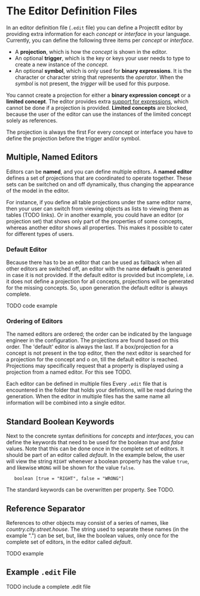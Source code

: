 <script>
    import Note from "../../../../lib/notes/Note.svelte";
     let self;
</script>

# <a name="operand"></a> The Editor Definition Files
In an editor definition file (`.edit` file) you can define a ProjectIt editor by providing extra information
for each *concept* or *interface* in your language. Currently, you can define the following three items per
*concept* or *interface*.

*	A **projection**, which is how the *concept* is shown in the editor.
*	An optional **trigger**, which is the key or keys your user needs to type to create a 
     new instance of the *concept*.
*	An optional **symbol**, which is only used for **binary expressions**. It is the character or 
     character string that represents the *operator*. When the *symbol* is not present, 
     the *trigger* will be used for this purpose.

You cannot create a projection for either a **binary expression concept** or a **limited concept**.
The editor provides extra [support for expressions](/010_Intro/010_Projectional_Editing#expressions), which
cannot be done if a projection is provided. **Limited concepts** are blocked, because the user of the editor
can use the instances of the limited concept solely as references.

<Note>
<svelte:fragment slot="header"> The projection is always the first </svelte:fragment>
<svelte:fragment slot="content">
For every concept or interface you have to define the projection before the trigger and/or symbol.  
</svelte:fragment>
</Note>

     
## Multiple, Named Editors
Editors can be **named**, and you can define multiple editors. A **named editor**
defines a set of projections that are coordinated to operate together.
These sets can be switched on and off dynamically, thus changing 
the appearance of the model in the editor. 

For instance, if you define all 
table projections under the same editor name,
then your user can switch from viewing objects as lists to viewing them as tables (TODO links).
Or in another example, you could have an editor (or projection set) that shows only part of the properties of some
concepts, whereas another editor shows all properties. This makes it possible to cater for different types of users.

### Default Editor
Because there has to be an editor that can be used as fallback when all other editors are switched off, an 
editor with the name **default** is generated in case it is not provided. If the default editor is provided but incomplete,
i.e. it does not define a projection for all concepts, 
projections will be generated for the missing concepts. So, upon generation the default editor is always complete.

TODO code example

### <a name="ordering"></a> Ordering of Editors
The named editors are ordered; the order can be indicated by the language engineer in the configuration. The
projections are found based on this order. The 'default' editor is always the last. If a box/projection 
for a concept is not present in the top editor,
then the next editor is searched for a projection for the concept and o on, till the default editor is reached.
Projections may specifically request that a property is displayed using a projection from a named editor. 
For this see TODO.

<Note>
<svelte:fragment slot="header"> Each editor can be defined in multiple files </svelte:fragment>
<svelte:fragment slot="content">
Every <code>.edit</code> file that is encountered in the folder that holds your definitions, will be read during the generation.
When the editor in multiple files has the same name all information will be combined into a single editor.  
</svelte:fragment>
</Note>

## Standard Boolean Keywords

Next to the concrete syntax definitions for *concepts* and *interfaces*, you can define the keywords that need to be used for 
the boolean *true* and *false* values. Note that this can be done once in the complete set of editors. It should be 
part of an editor called *default*. In the example below, the user will view the string `RIGHT` whenever a boolean 
property has the value `true`, and likewise `WRONG` will be shown for the value `false`.

```
   boolean [true = "RIGHT", false = "WRONG"]
```  

The standard keywords can be overwritten per property. See TODO.

## Reference Separator

References to other objects may consist of a series of names, like *country.city.street.house*. The string used to separate 
these names (in the example ".") can be set, but, like the boolean values, only once for the complete set of editors, 
in the editor called *default*.

TODO example

## Example `.edit` File

TODO include a complete .edit file
